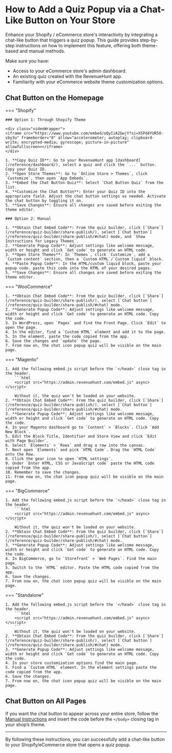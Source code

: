 # How to Add a Quiz Popup via a Chat-Like Button on Your Store

Enhance your Shopify / eCommerce store's interactivity by integrating a chat-like button that triggers a quiz popup. This guide provides step-by-step instructions on how to implement this feature, offering both theme-based and manual methods.

Make sure you have:

- Access to your eCommerce store's admin dashboard.
- An existing quiz created with the RevenueHunt app.
- Familiarity with your eCommerce website theme customization options.

## Chat Button on the Homepage

=== "Shopify"

    ### Option 1: Through Shopify Theme

    <div class="videoWrapper">
    <iframe src="https://www.youtube.com/embed/oQyIiA2GwjY?si=X5Pd4YUR5O-sby3u" frameborder="0" allow="accelerometer; autoplay; clipboard-write; encrypted-media; gyroscope; picture-in-picture" allowfullscreen></iframe>
    </div>

    1. **Copy Quiz ID**: Go to your RevenueHunt app [dashboard](/reference/dashboard/), select a quiz and click the `...` button. Copy your Quiz ID.
    2. **Open Store Themes**: Go to `Online Store > Themes`, click `Customize`, then open `App Embeds`.
    3. **Embed the Chat Button Quiz**: Select `Chat Button Quiz` from the list.
    4. **Customize the Chat Button**: Enter your Quiz ID into the appropriate field. Adjust the chat button settings as needed. Activate the chat button by toggling it on.
    5. **Save Changes**: Ensure all changes are saved before exiting the theme editor.

    ### Option 2: Manual

    1. **Obtain Chat Embed Code**: From the quiz builder, click [`Share`](/reference/quiz-builder/share-publish/), select [`Chat button`](/reference/quiz-builder/share-publish/#chat) mode, and `Show Instructions for Legacy Themes`.
    2. **Generate Popup Code**: Adjust settings like welcome message, width or height and click `Get code` to generate an HTML code.
    3. **Open Store Themes**: In `Themes`, click `Customize`, add a `Custom content` section, then a `Custom HTML`/`Custom liquid` block.
    4. **Paste Popup Code**: In the HTML/custom liquid block, paste your popup code. paste this code into the HTML of your desired pages.
    5. **Save Changes**: Ensure all changes are saved before exiting the theme editor.

=== "WooCommerce"

    1. **Obtain Chat Embed Code**: From the quiz builder, click [`Share`](/reference/quiz-builder/share-publish/), select [`Chat button`](/reference/quiz-builder/share-publish/#chat) mode.
    2. **Generate Popup Code**: Adjust settings like welcome message, width or height and click `Get code` to generate an HTML code. Copy the code.
    3. In WordPress, open `Pages` and find the Front Page. Click `Edit` to open the page.
    4. In the editor, find a `Custom HTML` element and add it to the page.
    5. In the element, paste the code copied from the app.
    6. Save the changes and `update` the page.
    7. From now on, the chat icon popup quiz will be visible on the main page.

=== "Magento"

    1. Add the following embed.js script before the `</head>` close tag in the header.
        ```html
        <script src="https://admin.revenuehunt.com/embed.js" async></script>
        ```
        Without it, the quiz won't be loaded on your website.
    2. **Obtain Chat Embed Code**: From the quiz builder, click [`Share`](/reference/quiz-builder/share-publish/), select [`Chat button`](/reference/quiz-builder/share-publish/#chat) mode.
    3. **Generate Popup Code**: Adjust settings like welcome message, width or height and click `Get code` to generate an HTML code. Copy the code.  
    4. In your Magento dashboard go to `Content` > `Blocks`. Click `Add New Block`.
    5. Edit the Block Title, Identifier and Store View and click `Edit with Page Builder`. 
    6. Select `Elements` > `Rows` and drag a row into the canvas. 
    7. Next open `Elements` and pick `HTML Code`. Drag the `HTML Code` onto the Row.
    8. Click the gear icon to open `HTML settings`.
    9. Under `Enter HTML, CSS or JavaScript code` paste the HTML code copied from the app. 
    10. Remember to save the changes.
    11. From now on, the chat icon popup quiz will be visible on the main page.

=== "BigCommerce"

    1. Add the following embed.js script before the `</head>` close tag in the header.
        ```html
        <script src="https://admin.revenuehunt.com/embed.js" async></script>
        ```
        Without it, the quiz won't be loaded on your website.
    2. **Obtain Chat Embed Code**: From the quiz builder, click [`Share`](/reference/quiz-builder/share-publish/), select [`Chat button`](/reference/quiz-builder/share-publish/#chat) mode.
    3. **Generate Popup Code**: Adjust settings like welcome message, width or height and click `Get code` to generate an HTML code. Copy the code.  
    4. In BigCommerce, go to `Storefront` > `Web Pages`. Find the main page.
    5. Switch to the `HTML` editor. Paste the HTML code copied from the app.
    6. Save the changes.
    7. From now on, the chat icon popup quiz will be visible on the main page.

=== "Standalone"

    1. Add the following embed.js script before the `</head>` close tag in the header.
        ```html
        <script src="https://admin.revenuehunt.com/embed.js" async></script>
        ```
        Without it, the quiz won't be loaded on your website.
    2. **Obtain Chat Embed Code**: From the quiz builder, click [`Share`](/reference/quiz-builder/share-publish/), select [`Chat button`](/reference/quiz-builder/share-publish/#chat) mode.
    3. **Generate Popup Code**: Adjust settings like welcome message, width or height and click `Get code` to generate an HTML code. Copy the code.  
    4. In your store customization options find the main page.
    5. Find a `Custom HTML` element. In the element settings paste the code copied from the app.
    6. Save the changes.
    7. From now on, the chat icon popup quiz will be visible on the main page.

## Chat Button on All Pages

If you want the chat button to appear across your entire store, follow the [Manual Instructions](#option-2-manual) and insert the code before the `</body>` closing tag in your shop’s theme.

---
By following these instructions, you can successfully add a chat-like button to your Shopify/eCommerce store that opens a quiz popup.
